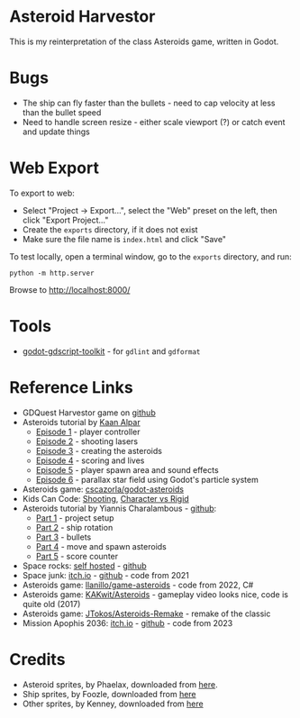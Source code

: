# Asteroid Harvestor

This is my reinterpretation of the class Asteroids game, written in Godot.


# Bugs

* The ship can fly faster than the bullets - need to cap velocity at less than the bullet speed
* Need to handle screen resize - either scale viewport (?) or catch event and update things


# Web Export

To export to web:

* Select "Project -> Export...", select the "Web" preset on the left, then click "Export Project..."
* Create the `exports` directory, if it does not exist
* Make sure the file name is `index.html` and click "Save"

To test locally, open a terminal window, go to the `exports` directory, and run:

    python -m http.server

Browse to [http://localhost:8000/](http://localhost:8000/)


# Tools

* [godot-gdscript-toolkit](https://github.com/Scony/godot-gdscript-toolkit) - for `gdlint` and `gdformat`


# Reference Links

* GDQuest Harvestor game on [github](https://github.com/gdquest-demos/godot-2d-space-game)
* Asteroids tutorial by [Kaan Alpar](https://www.youtube.com/@KaanAlpar)
    * [Episode 1](https://www.youtube.com/watch?v=zDpZ52Ulywg) - player controller
    * [Episode 2](https://www.youtube.com/watch?v=2aRqSA01QBg) - shooting lasers
    * [Episode 3](https://www.youtube.com/watch?v=ELrMMv7D1wM) - creating the asteroids
    * [Episode 4](https://www.youtube.com/watch?v=J3KZ_6aypKs) - scoring and lives
    * [Episode 5](https://www.youtube.com/watch?v=ZFed23kZMMk) - player spawn area and sound effects
    * [Episode 6](https://www.youtube.com/watch?v=GNU5V1JVxHM) - parallax star field using Godot's particle system
* Asteroids game: [cscazorla/godot-asteroids](https://github.com/cscazorla/godot-asteroids/tree/master)
* Kids Can Code: [Shooting](https://kidscancode.org/godot_recipes/4.x/games/first_2d/first_2d_05/), [Character vs Rigid](https://kidscancode.org/godot_recipes/4.x/physics/character_vs_rigid/)
* Asteroids tutorial by Yiannis Charalambous - [github](https://github.com/Yiannis128/godot-asteroids/tree/part-5):
    * [Part 1](https://yiannis-charalambous.com/articles/godot-asteroids/godot-asteroids-01.html) - project setup
    * [Part 2](https://yiannis-charalambous.com/articles/godot-asteroids/godot-asteroids-02.html) - ship rotation
    * [Part 3](https://yiannis-charalambous.com/articles/godot-asteroids/godot-asteroids-03.html) - bullets
    * [Part 4](https://yiannis-charalambous.com/articles/godot-asteroids/godot-asteroids-04.html) - move and spawn asteroids
    * [Part 5](https://yiannis-charalambous.com/articles/godot-asteroids/godot-asteroids-05.html) - score counter
* Space rocks: [self hosted](https://beta.grymmjack.com/godot-spacerocks/) - [github](https://github.com/grymmjack/godot-spacerocks)
* Space junk: [itch.io](https://chazzzz.itch.io/space-junk) - [github](https://github.com/charliedavenport/SpaceJunk) - code from 2021
* Asteroids game: [llanillo/game-asteroids](https://github.com/llanillo/game-asteroids) - code from 2022, C#
* Asteroids game: [KAKwit/Asteroids](https://github.com/KAKwit/Asteroids) - gameplay video looks nice, code is quite old (2017)
* Asteroids game: [JTokos/Asteroids-Remake](https://github.com/JTokos/Asteroids-Remake) - remake of the classic
* Mission Apophis 2036: [itch.io](https://tstamborski.itch.io/mission-apophis-2036) - [github](https://github.com/tstamborski/mission-apophis-2036) - code from 2023


# Credits

* Asteroid sprites, by Phaelax, downloaded from [here](https://forum.thegamecreators.com/thread/209786).
* Ship sprites, by Foozle, downloaded from [here](https://foozlecc.itch.io/void-main-ship)
* Other sprites, by Kenney, downloaded from [here](https://kenney.nl/assets/space-shooter-redux)

